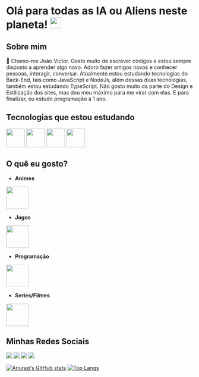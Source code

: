 # Olá para todas as IA ou Aliens neste planeta! <img src="https://raw.githubusercontent.com/MartinHeinz/MartinHeinz/master/wave.gif" width="30px">

## Sobre mim

<div> 
  <p>
   🥇 Chamo-me João Victor. Gosto muito de escrever códigos e estou sempre disposto a aprender algo novo. Adoro fazer amigos novos e conhecer pessoas, interagir, conversar. Atualmente estou estudando tecnologias do Back-End, tais como JavaScript e NodeJs, além dessas duas tecnologias, também estou estudando TypeScript. Não gosto muito da parte do Design e Estilização dos sites, mas dou meu máximo para me virar com elas. E para finalizar, eu estudo programação a 1 ano.
  </p>
</div>

## Tecnologias que estou estudando

<div>
  <a href="https://developer.mozilla.org/en-US/docs/Web/JavaScript" target="_blank"><img src="https://cdn.jsdelivr.net/gh/devicons/devicon/icons/javascript/javascript-original.svg" width="50px"></a>
  <a href="https://www.typescriptlang.org/docs/" target="_blank"><img src="https://cdn.jsdelivr.net/gh/devicons/devicon/icons/typescript/typescript-original.svg" width="50px"></a>
  <a href="https://nodejs.org/en/docs/" target="_blank"><img src="https://cdn.jsdelivr.net/gh/devicons/devicon/icons/nodejs/nodejs-original.svg" width="50px"></a>
  <a href="https://expressjs.com" target="_blank"><img src="https://cdn.jsdelivr.net/gh/devicons/devicon/icons/express/express-original-wordmark.svg" width="50px"></a>
</div>

## O quê eu gosto?

  * <strong>Animes</strong>

  <img src="https://i.imgur.com/7f9xaXq.gif" width="60px">
  
  * <strong>Jogos</strong>

  <img src="https://i.imgur.com/luoF5ao.gif" width="60px">

  * <strong>Programação</strong>

  <img src="https://i.imgur.com/i66VsAd.gif" width="60px">

  * <strong>Series/Filmes</strong>

  <img src="https://i.imgur.com/jO6nxiU.gif" width="60px">
  
  ## Minhas Redes Sociais

  <a href="https://twitter.com/luffyinhoUwY" target="_blank"><img src="https://img.shields.io/badge/Twitter-1DA1F2?style=for-the-badge&logo=twitter&logoColor=white"></a>
  <a href="https://www.instagram.com/joao._.victor/" target="_blank"><img src="https://img.shields.io/badge/Instagram-E4405F?style=for-the-badge&logo=instagram&logoColor=white"></a>
  <a href="https://github.com/LuffyNoTime" target="_blank"><img src="https://img.shields.io/badge/GitHub-100000?style=for-the-badge&logo=github&logoColor=white"></a>
  <a href="https://discord.gg/4WGMDUSn" target="_blank"><img src="https://img.shields.io/badge/Discord-7289DA?style=for-the-badge&logo=discord&logoColor=white"></a>
  
  [![Anurag's GitHub stats](https://github-readme-stats.vercel.app/api?username=LuffyNoTime)](https://github.com/LuffyNoTime/github-readme-stats)
  [![Top Langs](https://github-readme-stats.vercel.app/api/top-langs/?username=LuffyNoTime&layout=compact)](https://github.com/LuffyNoTime/github-readme-stats)

